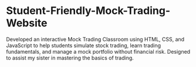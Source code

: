 # Student-Friendly-Mock-Trading-Website
Developed an interactive Mock Trading Classroom using HTML, CSS, and JavaScript to help students simulate stock trading, learn trading fundamentals, and manage a mock portfolio without financial risk. Designed to assist my sister in mastering the basics of trading.
